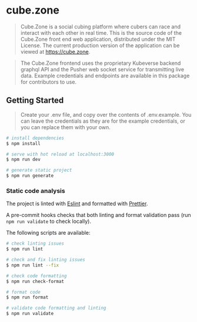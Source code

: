 # cube.zone

> Cube.Zone is a social cubing platform where cubers can race and interact with each other in real time. This is the source code of the Cube.Zone front end web application, distributed under the MIT License. The current production version of the application can be viewed at https://cube.zone.

> The Cube.Zone frontend uses the proprietary Kubeverse backend graphql API and the Pusher web socket service for transmitting live data. Example credentials and endpoints are available in this package for contributors to use.

## Getting Started

> Create your .env file, and copy over the contents of .env.example. You can leave the credentials as they are for the example credentials, or you can replace them with your own.

```bash
# install dependencies
$ npm install

# serve with hot reload at localhost:3000
$ npm run dev

# generate static project
$ npm run generate
```

### Static code analysis

The project is linted with [Eslint](https://eslint.org/) and formatted with [Prettier](https://prettier.io/).

A pre-commit hooks checks that both linting and format validation pass (run `npm run validate` to check locally).

The following scripts are available:

```bash
# check linting issues
$ npm run lint

# check and fix linting issues
$ npm run lint --fix

# check code formatting
$ npm run check-format

# format code
$ npm run format

# validate code formatting and linting
$ npm run validate
```

